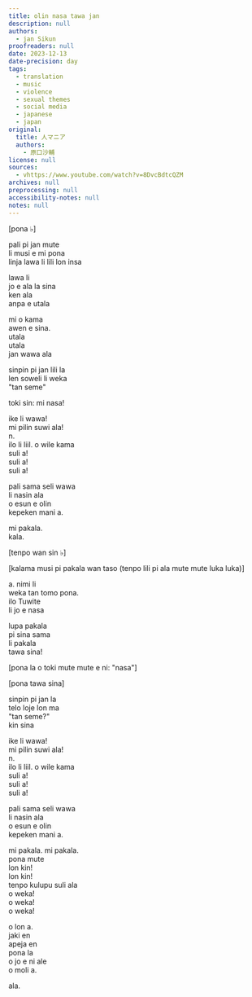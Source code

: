 ```yaml
---
title: olin nasa tawa jan
description: null
authors:
  - jan Sikun
proofreaders: null
date: 2023-12-13
date-precision: day
tags:
  - translation
  - music
  - violence
  - sexual themes
  - social media
  - japanese
  - japan
original:
  title: 人マニア
  authors:
    - 原口沙輔
license: null
sources:
  - vhttps://www.youtube.com/watch?v=8DvcBdtcQZM
archives: null
preprocessing: null
accessibility-notes: null
notes: null
---
```


\[pona ♭]

pali pi jan mute  \
li musi e mi pona  \
linja lawa li 
lili lon insa

lawa li  \
jo e ala la sina  \
ken ala  \
anpa e utala

mi o kama  \
awen e sina.  \
utala  \
utala  \
jan wawa ala

sinpin pi jan lili la  \
len soweli li weka  \
"tan seme"

toki sin: mi nasa!

ike li wawa!  \
mi pilin suwi ala!  \
n.  \
ilo li liil. o wile kama  \
suli a!  \
suli a!  \
suli a!

pali sama seli wawa  \
li nasin ala  \
o esun e olin  \
kepeken mani a.

mi pakala.  \
kala.

\[tenpo wan sin ♭]

\[kalama musi pi pakala wan taso (tenpo lili pi ala mute mute luka luka)]

a. nimi li  \
weka tan tomo pona.  \
ilo Tuwite<!-- written as "ilo \[esun]" -->  \
li jo e nasa

lupa pakala  \
pi sina sama  \
li pakala  \
tawa sina!

\[pona la o toki mute mute e ni: "nasa"]

\[pona tawa sina]

sinpin pi jan la  \
telo loje lon ma  \
"tan seme?"  \
kin sina

ike li wawa!  \
mi pilin suwi ala!  \
n.  \
ilo li liil. o wile kama  \
suli a!  \
suli a!  \
suli a!

pali sama seli wawa  \
li nasin ala  \
o esun e olin  \
kepeken mani a.

mi pakala. mi pakala.  \
pona mute  \
lon kin!  \
lon kin!  \
tenpo kulupu suli ala  \
o weka!  \
o weka!  \
o weka!

o lon a.  \
jaki en  \
apeja en  \
pona la  \
o jo e ni ale  \
o moli a.

ala.
